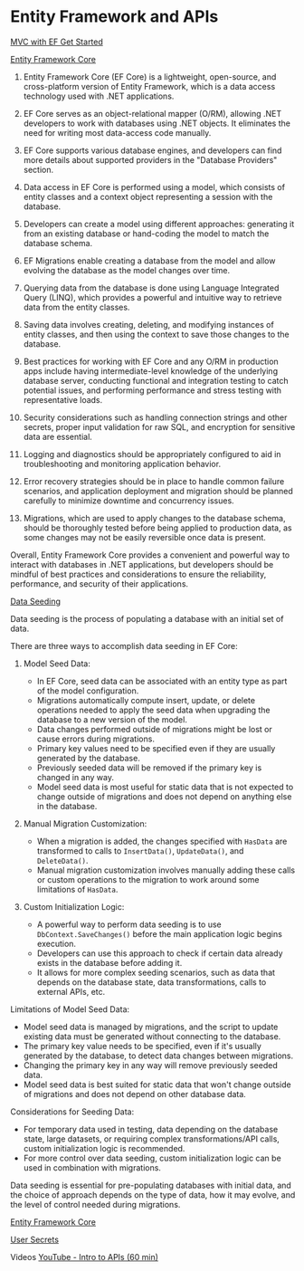 # Entity Framework and APIs
[MVC with EF Get Started](https://docs.microsoft.com/en-us/aspnet/core/data/ef-mvc/intro)

[Entity Framework Core](https://docs.microsoft.com/en-us/ef/core/)


1. Entity Framework Core (EF Core) is a lightweight, open-source, and cross-platform version of Entity Framework, which is a data access technology used with .NET applications.

2. EF Core serves as an object-relational mapper (O/RM), allowing .NET developers to work with databases using .NET objects. It eliminates the need for writing most data-access code manually.

3. EF Core supports various database engines, and developers can find more details about supported providers in the "Database Providers" section.

4. Data access in EF Core is performed using a model, which consists of entity classes and a context object representing a session with the database.

5. Developers can create a model using different approaches: generating it from an existing database or hand-coding the model to match the database schema.

6. EF Migrations enable creating a database from the model and allow evolving the database as the model changes over time.

7. Querying data from the database is done using Language Integrated Query (LINQ), which provides a powerful and intuitive way to retrieve data from the entity classes.

8. Saving data involves creating, deleting, and modifying instances of entity classes, and then using the context to save those changes to the database.

9. Best practices for working with EF Core and any O/RM in production apps include having intermediate-level knowledge of the underlying database server, conducting functional and integration testing to catch potential issues, and performing performance and stress testing with representative loads.

10. Security considerations such as handling connection strings and other secrets, proper input validation for raw SQL, and encryption for sensitive data are essential.

11. Logging and diagnostics should be appropriately configured to aid in troubleshooting and monitoring application behavior.

12. Error recovery strategies should be in place to handle common failure scenarios, and application deployment and migration should be planned carefully to minimize downtime and concurrency issues.

13. Migrations, which are used to apply changes to the database schema, should be thoroughly tested before being applied to production data, as some changes may not be easily reversible once data is present.

Overall, Entity Framework Core provides a convenient and powerful way to interact with databases in .NET applications, but developers should be mindful of best practices and considerations to ensure the reliability, performance, and security of their applications.

[Data Seeding](https://docs.microsoft.com/en-us/ef/core/modeling/data-seeding)

Data seeding is the process of populating a database with an initial set of data.

There are three ways to accomplish data seeding in EF Core:

1. Model Seed Data:
   - In EF Core, seed data can be associated with an entity type as part of the model configuration.
   - Migrations automatically compute insert, update, or delete operations needed to apply the seed data when upgrading the database to a new version of the model.
   - Data changes performed outside of migrations might be lost or cause errors during migrations.
   - Primary key values need to be specified even if they are usually generated by the database.
   - Previously seeded data will be removed if the primary key is changed in any way.
   - Model seed data is most useful for static data that is not expected to change outside of migrations and does not depend on anything else in the database.

2. Manual Migration Customization:
   - When a migration is added, the changes specified with `HasData` are transformed to calls to `InsertData()`, `UpdateData()`, and `DeleteData()`.
   - Manual migration customization involves manually adding these calls or custom operations to the migration to work around some limitations of `HasData`.

3. Custom Initialization Logic:
   - A powerful way to perform data seeding is to use `DbContext.SaveChanges()` before the main application logic begins execution.
   - Developers can use this approach to check if certain data already exists in the database before adding it.
   - It allows for more complex seeding scenarios, such as data that depends on the database state, data transformations, calls to external APIs, etc.

Limitations of Model Seed Data:
- Model seed data is managed by migrations, and the script to update existing data must be generated without connecting to the database.
- The primary key value needs to be specified, even if it's usually generated by the database, to detect data changes between migrations.
- Changing the primary key in any way will remove previously seeded data.
- Model seed data is best suited for static data that won't change outside of migrations and does not depend on other database data.

Considerations for Seeding Data:
- For temporary data used in testing, data depending on the database state, large datasets, or requiring complex transformations/API calls, custom initialization logic is recommended.
- For more control over data seeding, custom initialization logic can be used in combination with migrations.

Data seeding is essential for pre-populating databases with initial data, and the choice of approach depends on the type of data, how it may evolve, and the level of control needed during migrations.

[Entity Framework Core](https://docs.microsoft.com/en-us/aspnet/core/data/ef-rp/intro?view=aspnetcore-2.1&tabs=visual-studio)

[User Secrets](https://codefellows.github.io/code-401-dotnet-guide/resources/user-secrets.html)

Videos
[YouTube - Intro to APIs (60 min)](https://youtu.be/aIkpVzqLuhA)